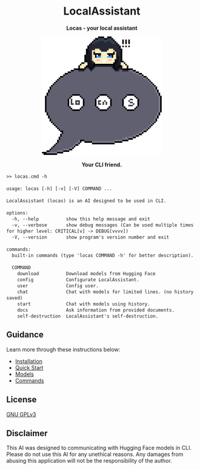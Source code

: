<div align="center">

# LocalAssistant

**Locas - your local assistant**

![icon](https://github.com/Linos1391/LocalAssistant/blob/main/asset/icon.png?raw=true)

**Your CLI friend.**

</div>

```
>> locas.cmd -h

usage: locas [-h] [-v] [-V] COMMAND ...

LocalAssistant (locas) is an AI designed to be used in CLI.

options:
  -h, --help          show this help message and exit
  -v, --verbose       show debug messages (Can be used multiple times for higher level: CRITICAL[v] -> DEBUG[vvvv])
  -V, --version       show program's version number and exit

commands:
  built-in commands (type 'locas COMMAND -h' for better description).

  COMMAND
    download          Download models from Hugging Face
    config            Configurate LocalAssistant.
    user              Config user.
    chat              Chat with models for limited lines. (no history saved)
    start             Chat with models using history.
    docs              Ask information from provided documents.
    self-destruction  LocalAssistant's self-destruction.
```
## Guidance

Learn more through these instructions below:

- [Installation](installation.md)
- [Quick Start](quick_start.md)
- [Models](models.md)
- [Commands](commands.md)

## License

[GNU GPLv3](https://github.com/Linos1391/LocalAssistant/blob/main/LICENSE)

## Disclaimer

This AI was designed to communicating with Hugging Face models in CLI. Please do not use this AI for any unethical reasons. Any damages from abusing this application will not be the responsibility of the author.
